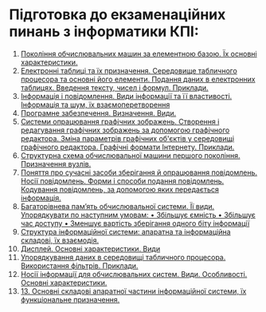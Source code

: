 # Підготовка до екзаменаційних пинань з інформатики КПІ:

1. [Покоління обчислювальних машин за елементною базою. Їх основні характеристики.](./01.md)
2. [Електронні таблиці та їх призначення. Середовище табличного процесора та основні його елементи. Подання даних в електронних таблицях. Введення тексту, чисел і формул. Приклади.](./02.md)
3. [Інформація і повідомлення. Види інформації та її властивості. Інформація та шум, їх
взаємоперетворення](./03.md)
4. [Програмне забезпечення. Визначення. Види.](./04.md)
5. [Системи опрацювання графічних зображень. Створення і редагування графічних зображень за
допомогою графічного редактора. Зміна параметрів графічних об'єктів у середовищі графічного
редактора. Графічні формати Інтернету. Приклади.](./05.md)
6. [Структурна схема обчислювальної машини першого покоління. Призначення вузлів.](./06.md)
7. [Поняття про сучасні засоби зберігання й опрацювання повідомлень. Носії повідомлень.
Форми і способи подання повідомлень. Кодування повідомлень, за допомогою яких
передається інформація.](./07.md)
8. [Багаторівнева пам’ять обчислювальної системи. Її види. Упорядкувати по наступним
умовам:
• Збільшує ємність
• Збільшує час доступу
• Зменшує вартість зберігання одного біту інформації](./08.md)
9. [Структура інформаційної системи: апаратна та інформаційна складові, їх взаємодія.](./09.md)
10.  [Дисплей. Основні характеристики. Види](./10.md)
11. [Упорядкування даних в середовищі табличного процесора. Використання фільтрів. Приклади.](./11.md)
12. [Носії інформації для обчислювальних систем. Види. Особливості. Основні характеристики.](./12.md)
13. [13. Основні складові апаратної частини інформаційної системи, їх функціональне призначення.](./13.md)
